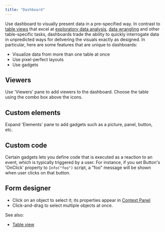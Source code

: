 ```yaml
---
title: "Dashboard"
---
```


Use dashboard to visually present data in a pre-specified way. In contrast to
[table views](../datagrok/navigation/table-view.md) that excel at
[exploratory data analysis](../datagrok/solutions/domains/use-cases/eda.md),
[data wrangling](../transform/transform.md) and other table-specific tasks, dashboards trade the ability to quickly
interrogate data in unpredicted ways for delivering the visuals exactly as designed. In particular, here are some
features that are unique to dashboards:

* Visualize data from more than one table at once
* Use pixel-perfect layouts
* Use gadgets

## Viewers

Use 'Viewers' pane to add viewers to the dashboard. Choose the table using the combo box above the icons.

## Custom elements

Expand 'Elements' pane to add gadgets such as a picture, panel, button, etc.

## Custom code

Certain gadgets lets you define code that is executed as a reaction to an event, which is typically triggered by a user.
For instance, if you set Button's 'OnClick' property to `Info("foo")` script, a "foo" message will be shown when user
clicks on that button.

## Form designer

* Click on an object to select it; its properties appear in [Context Panel](../datagrok/navigation/navigation.md#context-panel)
* Click-and-drag to select multiple objects at once.

See also:

* [Table view](../datagrok/navigation/table-view.md)
